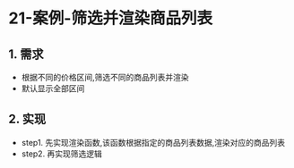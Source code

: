 # 21-案例-筛选并渲染商品列表

## 1. 需求

- 根据不同的价格区间,筛选不同的商品列表并渲染
- 默认显示全部区间

## 2. 实现

- step1. 先实现渲染函数,该函数根据指定的商品列表数据,渲染对应的商品列表
- step2. 再实现筛选逻辑